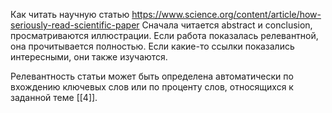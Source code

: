 Как читать научную статью https://www.science.org/content/article/how-seriously-read-scientific-paper Сначала читается abstract и conclusion, просматриваются иллюстрации. Если работа показалась релевантной, она прочитывается полностью. Если какие-то ссылки показались интересными, они также изучаются.

Релевантность статьи может быть определена автоматически по вхождению ключевых слов или по проценту слов, относящихся к заданной теме [[4]].